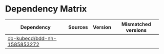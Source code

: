 # Dependency Matrix

Dependency | Sources | Version | Mismatched versions
---------- | ------- | ------- | -------------------
[cb-kubecd/bdd-nh-1585853272](https://github.com/cb-kubecd/bdd-nh-1585853272.git) |  | []() | 
